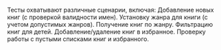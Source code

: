 Тесты охватывают различные сценарии, включая:
Добавление новых книг (с проверкой валидности имен).
Установку жанра для книги (с учетом допустимых жанров).
Получение книг по жанру.
Фильтрацию книг для детей.
Добавление/удаление книг в избранное.
Проверку работы с пустыми списками книг и избранного.
